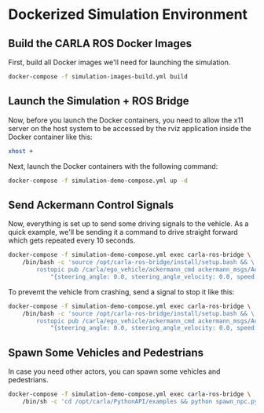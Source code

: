
# Dockerized Simulation Environment

## Build the CARLA ROS Docker Images
First, build all Docker images we'll need for launching the simulation.

```sh
docker-compose -f simulation-images-build.yml build
```

## Launch the Simulation + ROS Bridge
Now, before you launch the Docker containers, you need to allow the x11 server on the host system
to be accessed by the rviz application inside the Docker container like this:

```sh
xhost +
```

Next, launch the Docker containers with the following command:

```sh
docker-compose -f simulation-demo-compose.yml up -d
```

## Send Ackermann Control Signals
Now, everything is set up to send some driving signals to the vehicle. As a quick example,
we'll be sending it a command to drive straight forward which gets repeated every 10 seconds.

```sh
docker-compose -f simulation-demo-compose.yml exec carla-ros-bridge \
    /bin/bash -c 'source /opt/carla-ros-bridge/install/setup.bash && \
        rostopic pub /carla/ego_vehicle/ackermann_cmd ackermann_msgs/AckermannDrive \
            "{steering_angle: 0.0, steering_angle_velocity: 0.0, speed: 10, acceleration: 0.0, jerk: 0.0}" -r 10'
```

To prevemt the vehicle from crashing, send a signal to stop it like this:

```sh
docker-compose -f simulation-demo-compose.yml exec carla-ros-bridge \
    /bin/bash -c 'source /opt/carla-ros-bridge/install/setup.bash && \
        rostopic pub /carla/ego_vehicle/ackermann_cmd ackermann_msgs/AckermannDrive \
            "{steering_angle: 0.0, steering_angle_velocity: 0.0, speed: 0, acceleration: 0.0, jerk: 0.0}" -r 10'
```

## Spawn Some Vehicles and Pedestrians
In case you need other actors, you can spawn some vehicles and pedestrians.

```sh
docker-compose -f simulation-demo-compose.yml exec carla-ros-bridge \
    /bin/sh -c 'cd /opt/carla/PythonAPI/examples && python spawn_npc.py -n 50 -w 100 --host carla-simulator'
```
